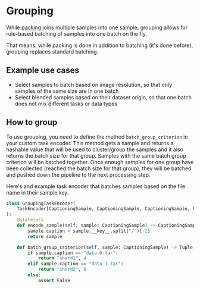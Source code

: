 <!--- Copyright (c) 2024, NVIDIA CORPORATION.
SPDX-License-Identifier: BSD-3-Clause -->

# Grouping

While [packing](packing) joins multiple samples into one sample, grouping allows for rule-based batching of samples into
one batch on the fly.

That means, while packing is done in addition to batching (it's done before), grouping replaces standard batching.

## Example use cases

* Select samples to batch based on image resolution, so that only samples of the same size are in one batch
* Select blended samples based on their dataset origin, so that one batch does not mix different tasks or data types

## How to group

To use grouping, you need to define the method `batch_group_criterion` in your custom task encoder.
This method gets a sample and returns a hashable value that will be used to cluster/group the samples
and it also returns the batch size for that group.
Samples with the same batch group criterion will be batched together. Once enough samples for one group
have been collected (reached the batch size for that group), they will be batched and pushed down the pipeline
to the next processing step.

Here's and example task encoder that batches samples based on the file name in their sample key.

```python
class GroupingTaskEncoder(
    TaskEncoder[CaptioningSample, CaptioningSample, CaptioningSample, CaptioningSample]
):
    @stateless
    def encode_sample(self, sample: CaptioningSample) -> CaptioningSample:
        sample.caption = sample.__key__.split("/")[-2]
        return sample

    def batch_group_criterion(self, sample: CaptioningSample) -> Tuple[Hashable, int]:
        if sample.caption == "data-0.tar":
            return "shard1", 4
        elif sample.caption == "data-1.tar":
            return "shard2", 8
        else:
            assert False
```
